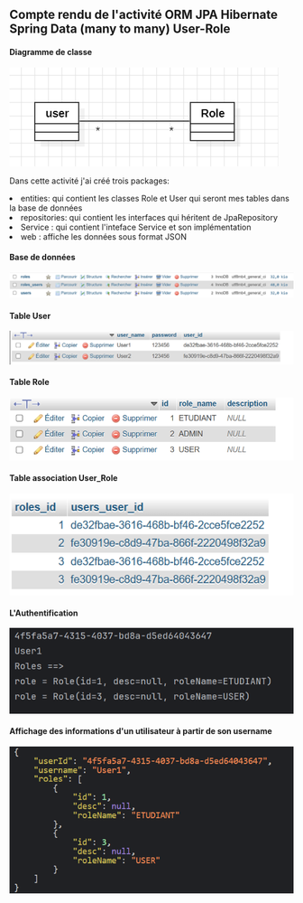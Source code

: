<h2>Compte rendu de l'activité ORM JPA Hibernate Spring Data (many to many) User-Role</h2>
<h4>Diagramme de classe</h4>
<img src="./Captures/img.png"/>
<p>Dans cette activité j'ai créé trois packages:</p>
<li>entities: qui contient les classes Role et User
qui seront mes tables dans la base de données</li>
<li>repositories: qui contient les interfaces qui héritent de JpaRepository </li>
<li>Service : qui contient l'inteface Service et son implémentation </li>
<li>web : affiche les données sous format JSON</li>
<h4>Base de données</h4>
<img src="./Captures/img_1.png"/>
<h4>Table User</h4>
<img src="./Captures/img_3.png"/>
<h4>Table Role</h4>
<img src="./Captures/img_2.png"/>
<h4>Table association User_Role</h4>
<img src="./Captures/img_4.png"/>
<h4>L'Authentification</h4>
<img src="./Captures/img_5.png"/>
<h4>Affichage des informations d'un utilisateur à partir de son username</h4>
<img src="./Captures/img_6.png"/>
